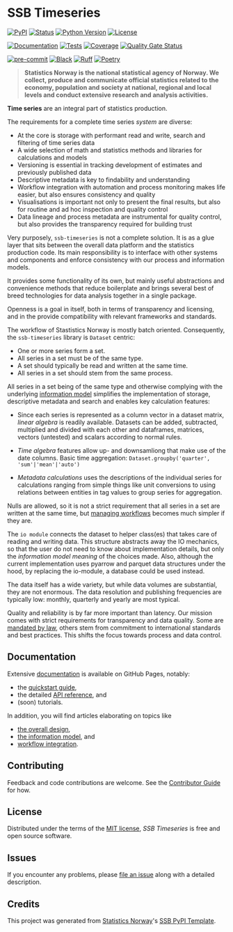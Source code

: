 # SSB Timeseries

[![PyPI](https://img.shields.io/pypi/v/ssb-timeseries.svg)][pypi status]
[![Status](https://img.shields.io/pypi/status/ssb-timeseries.svg)][pypi status]
[![Python Version](https://img.shields.io/pypi/pyversions/ssb-timeseries)][pypi status]
[![License](https://img.shields.io/pypi/l/ssb-timeseries)][license]

[![Documentation](https://github.com/statisticsnorway/ssb-timeseries/actions/workflows/docs.yml/badge.svg)][documentation]
[![Tests](https://github.com/statisticsnorway/ssb-timeseries/actions/workflows/tests.yml/badge.svg)][tests]
[![Coverage](https://sonarcloud.io/api/project_badges/measure?project=statisticsnorway_ssb-timeseries&metric=coverage)][sonarcov]
[![Quality Gate Status](https://sonarcloud.io/api/project_badges/measure?project=statisticsnorway_ssb-timeseries&metric=alert_status)][sonarquality]

[![pre-commit](https://img.shields.io/badge/pre--commit-enabled-brightgreen?logo=pre-commit&logoColor=white)][pre-commit]
[![Black](https://img.shields.io/badge/code%20style-black-000000.svg)][black]
[![Ruff](https://img.shields.io/endpoint?url=https://raw.githubusercontent.com/astral-sh/ruff/main/assets/badge/v2.json)](https://github.com/astral-sh/ruff)
[![Poetry](https://img.shields.io/endpoint?url=https://python-poetry.org/badge/v0.json)][poetry]

[pypi status]: https://pypi.org/project/ssb-timeseries/
[documentation]: https://statisticsnorway.github.io/ssb-timeseries
[API reference]: https://statisticsnorway.github.io/ssb-timeseries/reference/index.html
[tests]: https://github.com/statisticsnorway/ssb-timeseries/actions?workflow=Tests
[sonarcov]: https://sonarcloud.io/summary/overall?id=statisticsnorway_ssb-timeseries
[sonarquality]: https://sonarcloud.io/summary/overall?id=statisticsnorway_ssb-timeseries
[pre-commit]: https://github.com/pre-commit/pre-commit
[black]: https://github.com/psf/black
[poetry]: https://python-poetry.org/

> **Statistics Norway is the national statistical agency of Norway. We collect, produce and communicate official statistics related to the economy, population and society at national, regional and local levels and conduct extensive research and analysis activities.**

**Time series** are an integral part of statistics production.

 The requirements for a complete time series *system* are diverse:

- At the core is storage with performant read and write, search and filtering of time series data
- A wide selection of math and statistics methods and libraries for calculations and models
- Versioning is essential in tracking development of estimates and previously published data
- Descriptive metadata is key to findability and understanding
- Workflow integration with automation and process monitoring makes life easier, but also ensures consistency and quality
- Visualisations is important not only to present the final results, but also for routine and ad hoc inspection and quality control
- Data lineage and process metadata are instrumental for quality control, but also provides the transparency required for building trust

Very purposely, `ssb-timeseries` is not a complete solution.
It is as a glue layer that sits between the overall data platform and the statistics production code.
Its main responsibility is to interface with other systems and components and enforce consistency with our process and information models.

It provides some functionality of its own, but mainly useful abstractions and convenience methods that reduce boilerplate and brings several best of breed technologies for data analysis together in a single package.

Openness is a goal in itself, both in terms of transparency and licensing, and in the provide compatibility with relevant frameworks and standards.

The workflow of Stastistics Norway is mostly batch oriented.
Consequently, the `ssb-timeseries` library is `Dataset` centric:

 * One or more series form a set.
 * All series in a set must be of the same type.
 * A set should typically be read and written at the same time.
 * All series in a set should stem from the same process.

 All series in a set being of the same type and otherwise complying with the underlying [information model](https://statisticsnorway.github.io/ssb-timeseries/info-model.html) simplifies the implementation of storage, descriptive metadata and search and enables key calculation features:

- Since each series is represented as a column vector in a dataset matrix, *linear algebra* is readily available. Datasets can be added, subtracted, multiplied and divided with each other and dataframes, matrices, vectors (untested) and scalars according to normal rules.
- *Time algebra* features allow up- and downsamliong that make use of the date columns. Basic time aggregation:
`Dataset.groupby('quarter', 'sum'|'mean'|'auto')`

- *Metadata calculations* uses the descriptions of the individual series for calculations ranging from simple things like unit conversions to using relations between entities in tag values to group series for aggregation.

Nulls are allowed, so it is not a strict requirement that all series in a set are written at the same time,
but [managing workflows](https://statisticsnorway.github.io/ssb-timeseries/workflow.html) becomes much simpler if they are.

The `io module` connects the dataset to helper class(es) that takes care of reading and writing data.
This structure abstracts away the IO mechanics, so that the user do not need to know about implementation details, but only the _information model meaning_ of the choices made.
Also, although the current implementation uses pyarrow and parquet data structures under the hood,
by replacing the io-module, a database could be used instead.

The data itself has a wide variety, but while data volumes are substantial, they are not enormous.
The data resolution and publishing frequencies are typically low: monthly, quarterly and yearly are most typical.

Quality and reliability is by far more important than latency.
Our mission comes with strict requirements for transparency and data quality.
Some are [mandated by law](https://www.ssb.no/en/omssb/ssbs-virksomhet/styringsdokumenter), others stem from commitment to international standards and best practices.
This shifts the focus towards process and data control.

<!-- github-only -->

## Documentation

Extensive [documentation](https://statisticsnorway.github.io/ssb-timeseries) is available on GitHub Pages, notably:

 * the [quickstart guide](https://statisticsnorway.github.io/ssb-timeseries/quickstart.html),
 * the detailed [API reference], and
 * (soon) tutorials.

In addition, you will find articles elaborating on topics like

 * [the overall design](https://statisticsnorway.github.io/ssb-timeseries/structure.html),
 * [the information model](https://statisticsnorway.github.io/ssb-timeseries/info-model.html), and
 * [workflow integration](https://statisticsnorway.github.io/ssb-timeseries/workflow.html).

## Contributing

Feedback and code contributions are welcome. See the [Contributor Guide] for how.

## License

Distributed under the terms of the [MIT license][license],
_SSB Timeseries_ is free and open source software.

## Issues

If you encounter any problems,
please [file an issue] along with a detailed description.

## Credits

This project was generated from [Statistics Norway]'s [SSB PyPI Template].

[statistics norway]: https://www.ssb.no/en
[pypi]: https://pypi.org/
[ssb pypi template]: https://github.com/statisticsnorway/ssb-pypitemplate
[file an issue]: https://github.com/statisticsnorway/ssb-timeseries/issues
[pip]: https://pip.pypa.io/


[license]: https://github.com/statisticsnorway/ssb-timeseries/blob/main/LICENSE
[contributor guide]: https://github.com/statisticsnorway/ssb-timeseries/blob/main/CONTRIBUTING.md
[reference guide]: https://statisticsnorway.github.io/ssb-timeseries/reference.html
